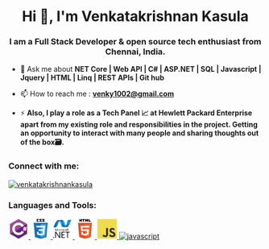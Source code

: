<h1 align="center">Hi 👋, I'm Venkatakrishnan Kasula</h1>
<h3 align="center">I am a Full Stack Developer & open source tech enthusiast from Chennai, India.</h3>

- 💬 Ask me about **NET Core | Web API | C# | ASP.NET | SQL | Javascript | Jquery | HTML | Linq | REST APIs | Git hub**

- 📫 How to reach me : **venky1002@gmail.com**

- ⚡  **Also, I play a role as a Tech Panel 📈 at Hewlett Packard Enterprise apart from my existing role and responsibilities in the project. Getting an opportunity to interact with many people and sharing thoughts out of the box🗃.**

<h3 align="left">Connect with me:</h3>
<p align="left">
<a href="https://linkedin.com/in/venkatakrishnankasula" target="blank"><img align="center" src="https://raw.githubusercontent.com/rahuldkjain/github-profile-readme-generator/master/src/images/icons/Social/linked-in-alt.svg" alt="venkatakrishnankasula" height="30" width="40" /></a>
</p>

<h3 align="left">Languages and Tools:</h3>
<p align="left"> <a href="https://www.w3schools.com/cs/" target="_blank" rel="noreferrer"> <img src="https://raw.githubusercontent.com/devicons/devicon/master/icons/csharp/csharp-original.svg" alt="csharp" width="40" height="40"/> </a> <a href="https://www.w3schools.com/css/" target="_blank" rel="noreferrer"> <img src="https://raw.githubusercontent.com/devicons/devicon/master/icons/css3/css3-original-wordmark.svg" alt="css3" width="40" height="40"/> </a> <a href="https://dotnet.microsoft.com/" target="_blank" rel="noreferrer"> <img src="https://raw.githubusercontent.com/devicons/devicon/master/icons/dot-net/dot-net-original-wordmark.svg" alt="dotnet" width="40" height="40"/> </a> <a href="https://www.w3.org/html/" target="_blank" rel="noreferrer"> <img src="https://raw.githubusercontent.com/devicons/devicon/master/icons/html5/html5-original-wordmark.svg" alt="html5" width="40" height="40"/> </a> <a href="https://developer.mozilla.org/en-US/docs/Web/JavaScript" target="_blank" rel="noreferrer"> <img src="https://raw.githubusercontent.com/devicons/devicon/master/icons/javascript/javascript-original.svg" alt="javascript" width="40" height="40"/> </a>
<a href="#" target="_blank" rel="noreferrer"> <img src="https://images.app.goo.gl/KBRGv6HRGScnXZUT7" alt="javascript" width="40" height="40"/> </a></p>
